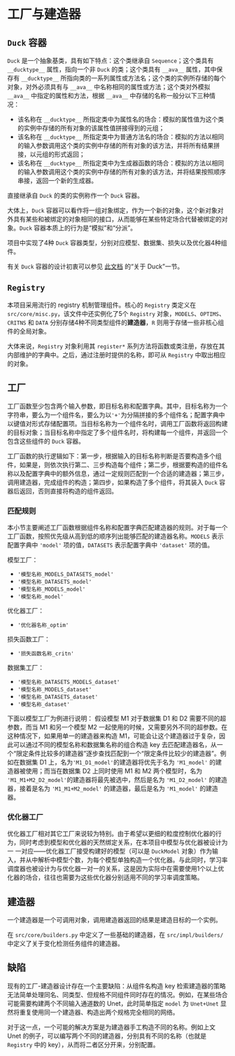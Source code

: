 # 工厂与建造器

## `Duck` 容器

`Duck` 是一个抽象基类，具有如下特点：这个类继承自 `Sequence`；这个类具有 `__ducktype__` 属性，指向一个非 `Duck` 的类；这个类具有 `__ava__` 属性，其中保存有 `__ducktype__` 所指向类的一系列属性或方法名；这个类的实例所存储的每个对象，对外必须具有与 `__ava__` 中名称相同的属性或方法；这个类对外模拟 `__ava__` 中指定的属性和方法，根据 `__ava__` 中存储的名称一般分以下三种情况：

- 该名称在 `__ducktype__` 所指定类中为属性名的场合：模拟的属性值为这个类的实例中存储的所有对象的该属性值拼接得到的元组；
- 该名称在 `__ducktype__` 所指定类中为普通方法名的场合：模拟的方法以相同的输入参数调用这个类的实例中存储的所有对象的该方法，并将所有结果拼接，以元组的形式返回；
- 该名称在 `__ducktype__` 所指定类中为生成器函数的场合：模拟的方法以相同的输入参数调用这个类的实例中存储的所有对象的该方法，并将结果按照顺序串接，返回一个新的生成器。

直接继承自 `Duck` 的类的实例称作一个 `Duck` 容器。

大体上，`Duck` 容器可以看作将一组对象绑定，作为一个新的对象，这个新对象对外具有某些和被绑定的对象相同的接口，从而能够在某些特定场合代替被绑定的对象。`Duck` 容器本质上的行为是“模拟”和“分派”。

项目中实现了4种 `Duck` 容器类型，分别对应模型、数据集、损失以及优化器4种组件。

有关 `Duck` 容器的设计初衷可以参见 [此文档](https://github.com/Bobholamovic/DuduLearnsToCode-Template/blob/main/take_a_look_if_you_want.md#code-more-or-config-more) 的“关于 Duck”一节。

## `Registry`

本项目采用流行的 registry 机制管理组件。核心的 `Registry` 类定义在 `src/core/misc.py`，该文件中还实例化了5个 `Registry` 对象，`MODELS`、`OPTIMS`、`CRITNS` 和 `DATA` 分别存储4种不同类型组件的**建造器**，`R` 则用于存储一些非核心组件的全局对象。

大体来说，`Registry` 对象利用其 `register*` 系列方法将函数或类注册，存放在其内部维护的字典中。之后，通过注册时提供的名称，即可从 `Registry` 中取出相应的对象。

## 工厂

工厂函数至少包含两个输入参数，即目标名称和配置字典。其中，目标名称为一个字符串，要么为一个组件名，要么为以`'+'`为分隔拼接的多个组件名；配置字典中以键值对形式存储配置项。当目标名称为一个组件名时，调用工厂函数将返回构建的目标对象；当目标名称中指定了多个组件名时，将构建每一个组件，并返回一个包含这些组件的 `Duck` 容器。

工厂函数的执行逻辑如下：第一步，根据输入的目标名称判断是否要构造多个组件，如果是，则依次执行第二、三步构造每个组件；第二步，根据要构造的组件名称以及配置字典中的额外信息，通过一定规则匹配到一个合适的建造器；第三步，调用建造器，完成组件的构造；第四步，如果构造了多个组件，将其装入 `Duck` 容器后返回，否则直接将构造的组件返回。

### 匹配规则

本小节主要阐述工厂函数根据组件名称和配置字典匹配建造器的规则。对于每一个工厂函数，按照优先级从高到低的顺序列出能够匹配的建造器名称。`MODELS` 表示配置字典中 `'model'` 项的值，`DATASETS` 表示配置字典中 `'dataset'` 项的值。

模型工厂：
- `'模型名称_MODELS_DATASETS_model'`
- `'模型名称_DATASETS_model'`
- `'模型名称_MODELS_model'`
- `'模型名称_model'`

优化器工厂：
- `'优化器名称_optim'`

损失函数工厂：
- `'损失函数名称_critn'`

数据集工厂：
- `'模型名称_DATASETS_MODELS_dataset'`
- `'模型名称_MODELS_dataset'`
- `'模型名称_DATASETS_dataset'`
- `'模型名称_dataset'`

下面以模型工厂为例进行说明：
假设模型 M1 对于数据集 D1 和 D2 需要不同的超参数，而当 M1 和另一个模型 M2 一起使用的时候，又需要另外不同的超参数。在这种情况下，如果用单一的建造器来构造 M1，可能会让这个建造器过于复杂，因此可以通过不同的模型名称和数据集名称的组合构造 key 去匹配建造器名，从一个“限定条件比较多的建造器”逐步查找匹配到一个“限定条件比较少的建造器”。例如在数据集 D1 上，名为`'M1_D1_model'`的建造器将优先于名为 `'M1_model'` 的建造器被使用；而当在数据集 D2 上同时使用 M1 和 M2 两个模型时，名为 `'M1_M1+M2_D2_model'`的建造器将最先被选中，然后是名为 `'M1_D2_model'` 的建造器，接着是名为 `'M1_M1+M2_model'` 的建造器，最后是名为 `'M1_model'` 的建造器。

### 优化器工厂

优化器工厂相对其它工厂来说较为特别。由于希望以更细的粒度控制优化器的行为，同时考虑到模型和优化器的天然绑定关系，在本项目中模型与优化器被设计为一 一对应——优化器工厂接受构建好的模型（可以是 `DuckModel` 对象）作为输入，并从中解析中模型个数，为每个模型单独构造一个优化器。与此同时，学习率调度器也被设计为与优化器一对一的关系，这是因为实际中在需要使用1个以上优化器的场合，往往也需要为这些优化器分别适用不同的学习率调度策略。

## 建造器

一个建造器是一个可调用对象，调用建造器返回的结果是建造目标的一个实例。

在 `src/core/builders.py` 中定义了一些基础的建造器，在 `src/impl/builders/` 中定义了关于变化检测任务组件的建造器。

## 缺陷

现有的工厂-建造器设计存在一个主要缺陷：从组件名构造 key 检索建造器的策略无法简单处理同名、同类型、但规格不同组件同时存在的情况。例如，在某些场合可能需要构建两个不同输入通道数的 Unet，此时简单指定 `model` 为 `Unet+Unet` 显然将重复使用同一个建造器、构造出两个规格完全相同的网络。

对于这一点，一个可能的解决方案是为建造器手工构造不同的名称。例如上文 Unet 的例子，可以编写两个不同的建造器，分别具有不同的名称（也就是 `Registry` 中的 key），从而将二者区分开来，分别配置。